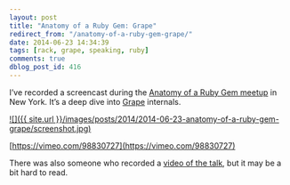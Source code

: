 ```yaml
---
layout: post
title: "Anatomy of a Ruby Gem: Grape"
redirect_from: "/anatomy-of-a-ruby-gem-grape/"
date: 2014-06-23 14:34:39
tags: [rack, grape, speaking, ruby]
comments: true
dblog_post_id: 416
---
```

I’ve recorded a screencast during the [Anatomy of a Ruby Gem meetup](http://www.meetup.com/Anatomy-of-a-Ruby-Gem/events/187424252/) in New York. It’s a deep dive into [Grape](https://github.com/intridea/grape) internals.

<a href='http://vimeo.com/98830727'>
  ![]({{ site.url }}/images/posts/2014/2014-06-23-anatomy-of-a-ruby-gem-grape/screenshot.jpg)
</a>

[https://vimeo.com/98830727](https://vimeo.com/98830727)

There was also someone who recorded a [video of the talk](https://www.youtube.com/watch?v=pvR70ox_mJ4), but it may be a bit hard to read.
